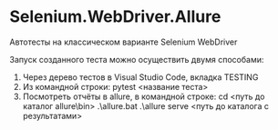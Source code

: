 # Selenium.WebDriver.Allure
Автотесты на классическом варианте Selenium WebDriver

Запуск созданного теста можно осуществить двумя способами: 
1. Через дерево тестов в Visual Studio Code, вкладка TESTING
2. Из командной строки: pytest <название теста>
3. Посмотреть отчёты в allure, в командной строке:
cd <путь до каталог allure\bin>
.\allure.bat
.\allure serve <путь до каталога с результатами>

